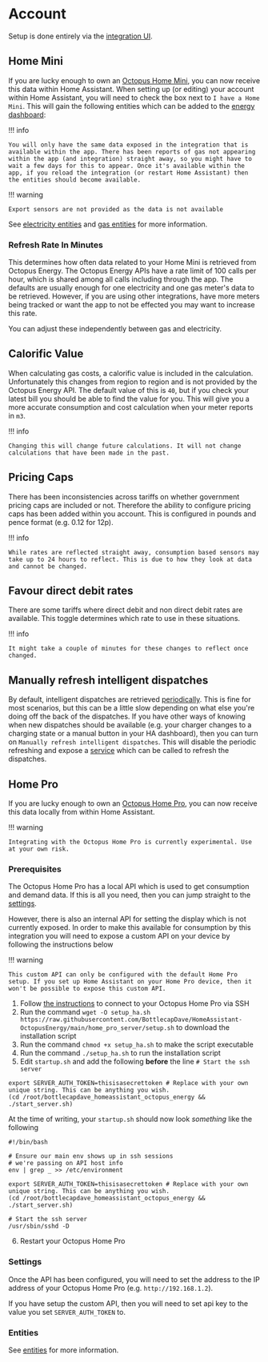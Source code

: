 # Account

Setup is done entirely via the [integration UI](https://my.home-assistant.io/redirect/config_flow_start/?domain=octopus_energy).

## Home Mini

If you are lucky enough to own an [Octopus Home Mini](https://octopus.energy/blog/octopus-home-mini/), you can now receive this data within Home Assistant. When setting up (or editing) your account within Home Assistant, you will need to check the box next to `I have a Home Mini`. This will gain the following entities which can be added to the [energy dashboard](https://www.home-assistant.io/blog/2021/08/04/home-energy-management/):

!!! info

    You will only have the same data exposed in the integration that is available within the app. There has been reports of gas not appearing within the app (and integration) straight away, so you might have to wait a few days for this to appear. Once it's available within the app, if you reload the integration (or restart Home Assistant) then the entities should become available.

!!! warning

    Export sensors are not provided as the data is not available

See [electricity entities](../entities/electricity.md#home-minipro-entities) and [gas entities](../entities/gas.md#home-minipro-entities) for more information.

### Refresh Rate In Minutes

This determines how often data related to your Home Mini is retrieved from Octopus Energy. The Octopus Energy APIs have a rate limit of 100 calls per hour, which is shared among all calls including through the app. The defaults are usually enough for one electricity and one gas meter's data to be retrieved. However, if you are using other integrations, have more meters being tracked or want the app to not be effected you may want to increase this rate.

You can adjust these independently between gas and electricity.

## Calorific Value

When calculating gas costs, a calorific value is included in the calculation. Unfortunately this changes from region to region and is not provided by the Octopus Energy API. The default value of this is `40`, but if you check your latest bill you should be able to find the value for you. This will give you a more accurate consumption and cost calculation when your meter reports in `m3`.

!!! info

    Changing this will change future calculations. It will not change calculations that have been made in the past.

## Pricing Caps

There has been inconsistencies across tariffs on whether government pricing caps are included or not. Therefore the ability to configure pricing caps has been added within you account. This is configured in pounds and pence format (e.g. 0.12 for 12p).

!!! info

    While rates are reflected straight away, consumption based sensors may take up to 24 hours to reflect. This is due to how they look at data and cannot be changed.

## Favour direct debit rates

There are some tariffs where direct debit and non direct debit rates are available. This toggle determines which rate to use in these situations.


!!! info

    It might take a couple of minutes for these changes to reflect once changed.

## Manually refresh intelligent dispatches

By default, intelligent dispatches are retrieved [periodically](../faq.md#how-often-is-data-refreshed). This is fine for most scenarios, but this can be a little slow depending on what else you're doing off the back of the dispatches. If you have other ways of knowing when new dispatches should be available (e.g. your charger changes to a charging state or a manual button in your HA dashboard), then you can turn on `Manually refresh intelligent dispatches`. This will disable the periodic refreshing and expose a [service](../services.md#octopus_energyrefresh_intelligent_dispatches) which can be called to refresh the dispatches.

## Home Pro

If you are lucky enough to own an [Octopus Home Pro](https://forum.octopus.energy/t/for-the-pro-user/8453/2352/), you can now receive this data locally from within Home Assistant. 

!!! warning

    Integrating with the Octopus Home Pro is currently experimental. Use at your own risk.

### Prerequisites

The Octopus Home Pro has a local API which is used to get consumption and demand data. If this is all you need, then you can jump straight to the [settings](./account.md#settings).

However, there is also an internal API for setting the display which is not currently exposed. In order to make this available for consumption by this integration you will need to expose a custom API on your device by following the instructions below

!!! warning

    This custom API can only be configured with the default Home Pro setup. If you set up Home Assistant on your Home Pro device, then it won't be possible to expose this custom API.

1. Follow [the instructions](https://github.com/OctopusSmartEnergy/Home-Pro-SDK-Public/blob/main/Home.md#sdk) to connect to your Octopus Home Pro via SSH
2. Run the command `wget -O setup_ha.sh https://raw.githubusercontent.com/BottlecapDave/HomeAssistant-OctopusEnergy/main/home_pro_server/setup.sh` to download the installation script
3. Run the command `chmod +x setup_ha.sh` to make the script executable
4. Run the command `./setup_ha.sh` to run the installation script
5. Edit `startup.sh` and add the following **before** the line `# Start the ssh server`

```
export SERVER_AUTH_TOKEN=thisisasecrettoken # Replace with your own unique string. This can be anything you wish. 
(cd /root/bottlecapdave_homeassistant_octopus_energy && ./start_server.sh)
```

At the time of writing, your `startup.sh` should now look _something_ like the following

```
#!/bin/bash

# Ensure our main env shows up in ssh sessions
# we're passing on API host info
env | grep _ >> /etc/environment

export SERVER_AUTH_TOKEN=thisisasecrettoken # Replace with your own unique string. This can be anything you wish.
(cd /root/bottlecapdave_homeassistant_octopus_energy && ./start_server.sh)

# Start the ssh server
/usr/sbin/sshd -D
```

6. Restart your Octopus Home Pro

### Settings

Once the API has been configured, you will need to set the address to the IP address of your Octopus Home Pro (e.g. `http://192.168.1.2`).

If you have setup the custom API, then you will need to set api key to the value you set `SERVER_AUTH_TOKEN` to.

### Entities

See [entities](../entities/home_pro.md) for more information.